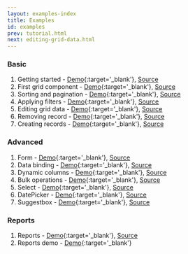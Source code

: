 ```yaml
---
layout: examples-index
title: Examples
id: examples
prev: tutorial.html
next: editing-grid-data.html
---
```


### Basic

1. Getting started - [Demo](/examples/getting-started){:target='_blank'}, [Source](/docs/getting-started.html)
2. First grid component - [Demo](/examples/first-grid-component){:target='_blank'}, [Source](/docs/first-grid-component.html)
3. Sorting and pagination - [Demo](/examples/sorting-and-pagination){:target='_blank'}, [Source](/docs/sorting-and-pagination.html)
4. Applying filters - [Demo](/examples/applying-filters){:target='_blank'}, [Source](/docs/applying-filters.html)
5. Editing grid data - [Demo](/examples/editing-grid-data){:target='_blank'}, [Source](/docs/editing-grid-data.html)
6. Removing record - [Demo](/examples/removing-records){:target='_blank'}, [Source](/docs/removing-records.html)
7. Creating records - [Demo](/examples/creating-records){:target='_blank'}, [Source](/docs/creating-records.html)

### Advanced

1. Form - [Demo](/examples/form){:target='_blank'}, [Source](/docs/form-example.html)
2. Data binding - [Demo](/examples/data-binding){:target='_blank'}, [Source](/docs/data-binding.html)
3. Dynamic columns - [Demo](/examples/dynamic-columns){:target='_blank'}, [Source](/docs/dynamic-columns.html)
4. Bulk operations - [Demo](/examples/bulk-operations){:target='_blank'}, [Source](/docs/bulk-operations.html)
5. Select - [Demo](/examples/select){:target='_blank'}, [Source](/docs/select.html)
6. DatePicker - [Demo](/examples/datepicker){:target='_blank'}, [Source](/docs/datepicker.html)
7. Suggestbox - [Demo](/examples/suggest-box){:target='_blank'}, [Source](/docs/suggest-box.html)

### Reports

1. Reports - [Demo](/examples/reports){:target='_blank'}, [Source](/docs/reports-example.html)
2. Reports demo - [Demo](/examples/reports-demo){:target='_blank'}
